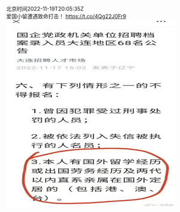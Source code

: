 北京时间2022-11-19T20:05:35Z<br>爱国小留遭遇致命打击！ https://t.co/4Qg22J0Fr9<br><img src='/temp/image/2022/o-Month-11/1593938535270256640_0.jpg' width='450' height='500'><br><br>